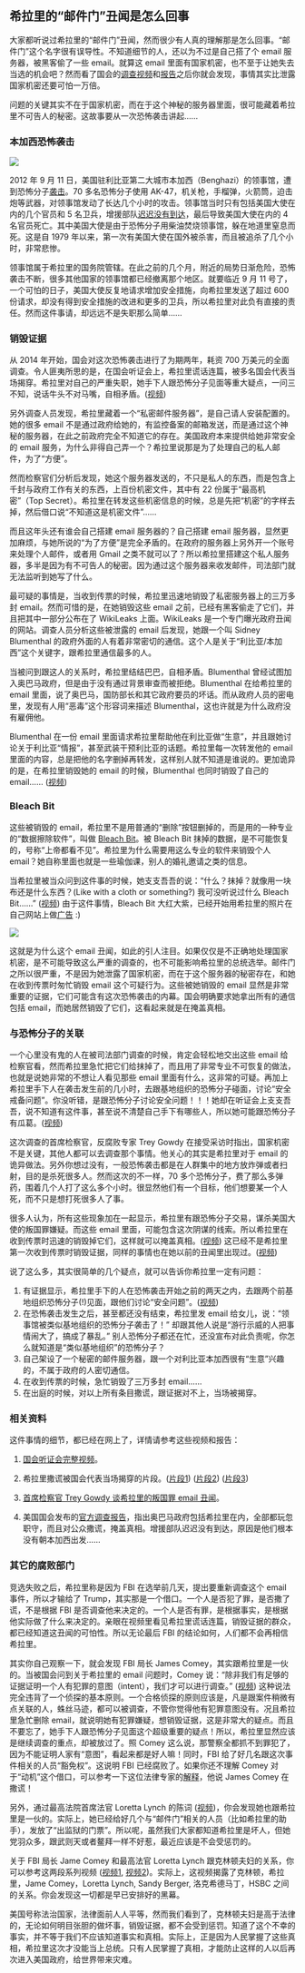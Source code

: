 ## 希拉里的“邮件门”丑闻是怎么回事

大家都听说过希拉里的“邮件门”丑闻，然而很少有人真的理解那是怎么回事。“邮件门”这个名字很有误导性。不知道细节的人，还以为不过是自己搭了个 email 服务器，被黑客偷了一些 email。就算这 email 里面有国家机密，也不至于让她失去当选的机会吧？然而看了国会的[调查视频](https://www.youtube.com/watch?v=6ZokHXwBzUQ)和[报告](https://benghazi.house.gov/NewInfo)之后你就会发现，事情其实比泄露国家机密还要可怕一万倍。

问题的关键其实不在于国家机密，而在于这个神秘的服务器里面，很可能藏着希拉里不可告人的秘密。这故事要从一次恐怖袭击讲起……

### 本加西恐怖袭击

![](http://www.yinwang.org/images/benghazi-attack.png)

2012 年 9 月 11 日，美国驻利比亚第二大城市本加西（Benghazi）的领事馆，遭到恐怖分子[袭击](https://en.wikipedia.org/wiki/2012_Benghazi_attack)。70 多名恐怖分子使用 AK-47，机关枪，手榴弹，火箭筒，迫击炮等武器，对领事馆发动了长达几个小时的攻击。领事馆当时只有包括美国大使在内的几个官员和 5 名卫兵，增援部队[迟迟没有到达](https://www.youtube.com/watch?v=zWKJegf5pYc)，最后导致美国大使在内的 4 名官员死亡。其中美国大使是由于恐怖分子用柴油焚烧领事馆，躲在地道里窒息而死。这是自 1979 年以来，第一次有美国大使在国外被杀害，而且被追杀了几个小时，非常悲惨。

领事馆属于希拉里的国务院管辖。在此之前的几个月，附近的局势日渐危险，恐怖袭击不断，很多其他国家的领事馆都已经撤离那个地区。就要临近 9 月 11 号了，一个可怕的日子，美国大使反复地请求增加安全措施，向希拉里发送了超过 600 份请求，却没有得到安全措施的改进和更多的卫兵，所以希拉里对此负有直接的责任。然而这件事请，却远远不是失职那么简单……

### 销毁证据

从 2014 年开始，国会对这次恐怖袭击进行了为期两年，耗资 700 万美元的全面调查。令人匪夷所思的是，在国会听证会上，希拉里谎话连篇，被多名国会代表当场揭穿。希拉里对自己的严重失职，她手下人跟恐怖分子见面等重大疑点，一问三不知，说话牛头不对马嘴，自相矛盾。([视频](https://www.youtube.com/watch?v=5KTDvFxok9A))

另外调查人员发现，希拉里藏着一个“私密邮件服务器”，是自己请人安装配置的。她的很多 email 不是通过政府给她的，有监控备案的邮箱发送，而是通过这个神秘的服务器，在此之前政府完全不知道它的存在。美国政府本来提供给她非常安全的 email 服务，为什么非得自己弄一个？希拉里说那是为了处理自己的私人邮件，为了“方便”。

然而检察官们分析后发现，她这个服务器发送的，不只是私人的东西，而是包含上千封与政府工作有关的东西，上百份机密文件，其中有 22 份属于“最高机密”（Top Secret）。希拉里在转发这些机密信息的时候，总是先把“机密”的字样去掉，然后借口说“不知道这是机密文件”……

而且这年头还有谁会自己搭建 email 服务器的？自己搭建 email 服务器，显然更加麻烦，与她所说的“为了方便”是完全矛盾的。在政府的服务器上另外开一个账号来处理个人邮件，或者用 Gmail 之类不就可以了？所以希拉里搭建这个私人服务器，多半是因为有不可告人的秘密。因为通过这个服务器来收发邮件，司法部门就无法监听到她写了什么。

最可疑的事情是，当收到传票的时候，希拉里迅速地销毁了私密服务器上的三万多封 email。然而可惜的是，在她销毁这些 email 之前，已经有黑客偷走了它们，并且把其中一部分公布在了 WikiLeaks 上面。WikiLeaks 是一个专门曝光政府丑闻的网站。调查人员分析这些被泄露的 email 后发现，她跟一个叫 Sidney Blumenthal 的政府外面的人有着非常密切的通信。这个人是关于“利比亚/本加西”这个关键字，跟希拉里通信最多的人。

当被问到跟这人的关系时，希拉里结结巴巴，自相矛盾。Blumenthal 曾经试图加入奥巴马政府，但是由于没有通过背景审查而被拒绝。Blumenthal 在给希拉里的 email 里面，说了奥巴马，国防部长和其它政府要员的坏话。而从政府人员的密电里，发现有人用“恶毒”这个形容词来描述 Blumenthal，这也许就是为什么政府没有雇佣他。

Blumenthal 在一份 email 里面请求希拉里帮助他在利比亚做“生意”，并且跟她讨论关于利比亚“情报”，甚至武装干预利比亚的话题。希拉里每一次转发他的 email 里面的内容，总是把他的名字删掉再转发，这样别人就不知道是谁说的。更加诡异的是，在希拉里销毁她的 email 的时候，Blumenthal 也同时销毁了自己的 email…… ([视频](https://youtu.be/o_uO0xsudes?t=309))

### Bleach Bit

这些被销毁的 email，希拉里不是用普通的“删除”按钮删掉的，而是用的一种专业的“数据擦除软件”，叫做 [Bleach Bit](https://www.bleachbit.org)。被 Bleach Bit 抹掉的数据，是不可能恢复的，号称“上帝都看不见”。希拉里为什么需要用这么专业的软件来销毁个人 email？她自称里面也就是一些瑜伽课，别人的婚礼邀请之类的信息。

当希拉里被当众问到这件事的时候，她支支吾吾的说：“什么？抹掉？就像用一块布还是什么东西？(Like with a cloth or something?) 我可没听说过什么 Bleach Bit……” ([视频](https://www.youtube.com/watch?v=9Rha6Wamfp0)) 由于这件事情，Bleach Bit 大红大紫，已经开始用希拉里的照片在自己网站上做[广告](https://www.bleachbit.org/cloth-or-something) :)

[![](http://www.yinwang.org/images/hillary-bleach-bit.jpg)](https://www.bleachbit.org/cloth-or-something)

这就是为什么这个 email 丑闻，如此的引人注目。如果仅仅是不正确地处理国家机密，是不可能导致这么严重的调查的，也不可能影响希拉里的总统选举。邮件门之所以很严重，不是因为她泄露了国家机密，而在于这个服务器的秘密存在，和她在收到传票时匆忙销毁 email 这个可疑行为。这些被她销毁的 email 显然是非常重要的证据，它们可能含有这次恐怖袭击的内幕。国会明确要求她拿出所有的通信包括 email，而她居然销毁了它们，这看起来就是在掩盖真相。

### 与恐怖分子的关联

一个心里没有鬼的人在被司法部门调查的时候，肯定会轻松地交出这些 email 给检察官看，然而希拉里急忙把它们给抹掉了，而且用了非常专业不可恢复的做法，也就是说她非常的不想让人看见那些 email 里面有什么，这非常的可疑。再加上希拉里手下人在袭击发生前的几小时，去跟基地组织的恐怖分子碰面，讨论“安全戒备问题”。你没听错，是跟恐怖分子讨论安全问题！！！她却在听证会上支支吾吾，说不知道有这件事，甚至说不清楚自己手下有哪些人，所以她可能跟恐怖分子有瓜葛。([视频](https://youtu.be/5KTDvFxok9A?t=490))

这次调查的首席检察官，反腐败专家 Trey Gowdy 在接受采访时指出，国家机密不是关键，其他人都可以去调查那个事情。他关心的其实是希拉里对于 email 的诡异做法。另外你想过没有，一般恐怖袭击都是在人群集中的地方放炸弹或者扫射，目的是杀死很多人。然而这次的不一样，70 多个恐怖分子，费了那么多弹药，围着几个人打了这么多个小时。很显然他们有一个目标，他们想要某一个人死，而不只是想打死很多人了事。

很多人认为，所有这些现象加在一起显示，希拉里有跟恐怖分子交易，谋杀美国大使的叛国罪嫌疑。而这些 email 里面，可能包含这次阴谋的线索。所以希拉里在收到传票时迅速的销毁掉它们，这样就可以掩盖真相。([视频](https://www.youtube.com/watch?v=FxhnL23xcDg)) 这已经不是希拉里第一次收到传票时销毁证据，同样的事情也在她以前的丑闻里出现过。([视频](https://www.youtube.com/watch?v=a-xjiXfJ58Q))

说了这么多，其实很简单的几个疑点，就可以告诉你希拉里一定有问题：

1.  有证据显示，希拉里手下的人在恐怖袭击开始之前的两天之内，去跟两个前基地组织恐怖分子(!)见面，跟他们讨论“安全问题”。([视频](https://www.youtube.com/watch?v=5KTDvFxok9A))
2.  在恐怖袭击发生之后，甚至都还没有结束，希拉里发 email 给女儿，说：“领事馆被类似基地组织的恐怖分子袭击了！” 却跟其他人说是“游行示威的人把事情闹大了，搞成了暴乱。” 别人恐怖分子都还在忙，还没宣布对此负责呢，你怎么就知道是“类似基地组织”的恐怖分子？
3.  自己架设了一个秘密的邮件服务器，跟一个对利比亚本加西很有“生意”兴趣的，不属于政府的人密切通信。
4.  在收到传票的时候，急忙销毁了三万多封 email……
5.  在出庭的时候，对以上所有条目撒谎，跟证据对不上，当场被揭穿。

### 相关资料

这件事情的细节，都已经在网上了，详情请参考这些视频和报告：

1.  [国会听证会完整视频](https://www.youtube.com/watch?v=6ZokHXwBzUQ)。

2.  希拉里撒谎被国会代表当场揭穿的片段。([片段1](https://www.youtube.com/watch?v=5KTDvFxok9A)) ([片段2](https://www.youtube.com/watch?v=dCdJIiBPJeg)) ([片段3](https://www.youtube.com/watch?v=o_uO0xsudes))

3.  [首席检察官 Trey Gowdy 谈希拉里的叛国罪 email 丑闻](https://www.youtube.com/watch?v=FxhnL23xcDg)。

4.  美国国会发布的[官方调查报告](https://benghazi.house.gov/NewInfo)，指出奥巴马政府包括希拉里在内，全部都玩忽职守，而且对公众撒谎，掩盖真相。增援部队迟迟没有到达，原因是他们根本没有朝本加西出发……

### 其它的腐败部门

竞选失败之后，希拉里称是因为 FBI 在选举前几天，提出要重新调查这个 email 事件，所以才输给了 Trump，其实那是一个借口。一个人是否犯了罪，是否撒了谎，不是根据 FBI 是否调查他来决定的。一个人是否有罪，是根据事实，是根据他实际做了什么来决定的。亲眼在视频里看见希拉里谎话连篇，销毁证据的群众，都已经知道这丑闻的可怕性。所以无论最后 FBI 的结论如何，人们都不会再相信希拉里。

其实你自己观察一下，就会发现 FBI 局长 James Comey，其实跟希拉里是一伙的。当被国会问到关于希拉里的 email 问题时，Comey 说：“除非我们有足够的证据证明一个人有犯罪的意图（intent），我们才可以进行调查。” ([视频](https://www.youtube.com/watch?v=3GkOcFV6Azk)) 这种说法完全违背了一个侦探的基本原则。一个合格侦探的原则应该是，凡是跟案件稍微有点关联的人，蛛丝马迹，都可以被调查，不管你觉得他有犯罪意图没有。况且希拉里急忙删除 email，就说明她有犯罪嫌疑，想销毁证据，这是非常大的疑点。而且不要忘了，她手下人跟恐怖分子见面这个超级重要的疑点！所以，希拉里显然应该是继续调查的重点，却被放过了。照 Comey 这么说，那警察全都抓不到罪犯了，因为不能证明人家有“意图”，看起来都是好人嘛！同时，FBI 给了好几名跟这次事件相关的人员“豁免权”。这说明 FBI 已经腐败了。如果你还不理解 Comey 对于“动机”这个借口，可以参考一下这位法律专家的[解释](https://youtu.be/KsgapaYCs40?t=1450)，他说 James Comey 在撒谎！

另外，通过最高法院首席法官 Loretta Lynch 的陈词 ([视频](https://www.youtube.com/watch?v=I4gdhnSNDEw))，你会发现她也跟希拉里是一伙的。实际上，她已经给好几个与“邮件门”相关的人员（比如希拉里的助手），发放了“出监狱的门票”。所以呢，虽然我们大家都知道希拉里是坏人，但她党羽众多，跟武则天或者鳌拜一样不好惹，最近应该是不会受惩罚的。

关于 FBI 局长 Jame Comey 和最高法官 Loretta Lynch 跟克林顿夫妇的关系，你可以参考这两段系列视频 ([视频1](https://www.youtube.com/watch?v=X4UDYWn9ezI), [视频2](https://www.youtube.com/watch?v=B4Wa8RKQNS0))。实际上，这视频揭露了克林顿，希拉里，Jame Comey，Loretta Lynch, Sandy Berger, 洛克希德马丁，HSBC 之间的关系。你会发现这一切都是早已安排好的黑幕。

美国号称法治国家，法律面前人人平等，然而我们看到了，克林顿夫妇是高于法律的，无论如何明目张胆的做坏事，销毁证据，都不会受到惩罚。知道了这个不幸的事实，并不等于我们不应该知道事实和真相。实际上，正是因为人民掌握了这些真相，希拉里这次才没能当上总统。只有人民掌握了真相，才能防止这样的人以后再次进入美国政府，给世界带来灾难。
